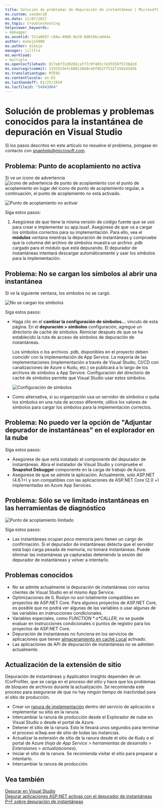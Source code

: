 ```yaml
---
title: Solución de problemas de depuración de instantáneas | Microsoft Docs
ms.custom: seodec18
ms.date: 11/07/2017
ms.topic: troubleshooting
helpviewer_keywords:
- debugger
ms.assetid: 511a0697-c68a-4988-9e29-8d0166ca044a
author: mikejo5000
ms.author: mikejo
manager: jillfra
ms.workload:
- multiple
ms.openlocfilehash: 817e6f31d9282caf77c9f403c7e5555075726d2d
ms.sourcegitcommit: 2193323efc608118e0ce6f6b2ff532f158245d56
ms.translationtype: MTE95
ms.contentlocale: es-ES
ms.lasthandoff: 01/25/2019
ms.locfileid: "54943804"
---
```

# <a name="troubleshooting-and-known-issues-for-snapshot-debugging-in-visual-studio"></a>Solución de problemas y problemas conocidos para la instantánea de depuración en Visual Studio

Si los pasos descritos en este artículo no resuelve el problema, póngase en contacto con snaphelp@microsoft.com.

## <a name="issue-snappoint-does-not-turn-on"></a>Problema: Punto de acoplamiento no activa

Si ve un icono de advertencia ![icono de advertencia de punto de acoplamiento](../debugger/media/snapshot-troubleshooting-snappoint-warning-icon.png "icono de advertencia de punto de acoplamiento") con el punto de acoplamiento en lugar del icono de punto de acoplamiento regular, a continuación, el punto de acoplamiento no está activado.

![Punto de acoplamiento no activar](../debugger/media/snapshot-troubleshooting-dont-turn-on.png "no activar el punto de acoplamiento")

Siga estos pasos:

1. Asegúrese de que tiene la misma versión de código fuente que se usó para crear e implementar su app.isua1. Asegúrese de que va a cargar los símbolos correctos para su implementación. Para ello, vea el **módulos** ventana mientras la depuración de instantáneas y compruebe que la columna del archivo de símbolos muestra un archivo .pdb cargado para el módulo que está depurando. El depurador de instantáneas intentará descargar automáticamente y usar los símbolos para la implementación.

## <a name="issue-symbols-do-not-load-when-i-open-a-snapshot"></a>Problema: No se cargan los símbolos al abrir una instantánea

Si ve la siguiente ventana, los símbolos no se cargó.

![No se cargan los símbolos](../debugger/media/snapshot-troubleshooting-symbols-wont-load.png "no cargar símbolos")

Siga estos pasos:

- Haga clic en el **cambiar la configuración de símbolos...** vínculo de esta página. En el **depuración > símbolos** configuración, agregue un directorio de caché de símbolos. Reiniciar después de que se ha establecido la ruta de acceso de símbolos de depuración de instantáneas.

   Los símbolos o los archivos .pdb, disponibles en el proyecto deben coincidir con la implementación de App Service. La mayoría de las implementaciones (implementación a través de Visual Studio, CI/CD con canalizaciones de Azure o Kudu, etc.) se publicará a lo largo de los archivos de símbolos a App Service. Configuración del directorio de caché de símbolos permite que Visual Studio usar estos símbolos.

   ![Configuración de símbolos](../debugger/media/snapshot-troubleshooting-symbol-settings.png "Lores")

- Como alternativa, si su organización usa un servidor de símbolos o quita los símbolos en una ruta de acceso diferente, utilice los valores de símbolos para cargar los símbolos para la implementación correctos.

## <a name="issue-i-cannot-see-the-attach-snapshot-debugger-option-in-the-cloud-explorer"></a>Problema: No puedo ver la opción de "Adjuntar depurador de instantáneas" en el explorador en la nube

Siga estos pasos:

- Asegúrese de que está instalado el componente del depurador de instantáneas. Abra el instalador de Visual Studio y compruebe el **Snapshot Debugger** componente en la carga de trabajo de Azure.
- Asegúrese de que se admite la aplicación. Actualmente, solo ASP.NET (4.6.1+) y son compatibles con las aplicaciones de ASP.NET Core (2.0 +) implementadas en Azure App Services.

## <a name="issue-i-only-see-throttled-snapshots-in-the-diagnostic-tools"></a>Problema: Sólo se ve limitado instantáneas en las herramientas de diagnóstico

![Punto de acoplamiento limitado](../debugger/media/snapshot-troubleshooting-throttled-snapshots.png "limita el punto de acoplamiento")

Siga estos pasos:

- Las instantáneas ocupan poco memoria pero tienen un cargo de confirmación. Si el depurador de instantáneas detecta que el servidor está bajo carga pesada de memoria, no tomará instantáneas. Puede eliminar las instantáneas ya capturadas deteniendo la sesión del depurador de instantáneas y volver a intentarlo.

## <a name="known-issues"></a>Problemas conocidos

- No se admite actualmente la depuración de instantáneas con varios clientes de Visual Studio en el mismo App Service.
- Optimizaciones de IL Roslyn no son totalmente compatibles en proyectos de ASP.NET Core. Para algunos proyectos de ASP.NET Core, es posible que no podrá ver algunas de las variables o usar algunas de las variables en instrucciones condicionales. 
- Variables especiales, como *$FUNCTION* o *$CALLER*, no se puede evaluar en instrucciones condicionales o puntos de registro para los proyectos de ASP.NET Core.
- Depuración de instantáneas no funciona en los servicios de aplicaciones que tienen [almacenamiento en caché Local](/azure/app-service/app-service-local-cache) activado.
- Las aplicaciones de API de depuración de instantáneas no se admiten actualmente.

## <a name="site-extension-upgrade"></a>Actualización de la extensión de sitio

Depuración de instantáneas y Application Insights dependen de un ICorProfiler, que se carga en el proceso del sitio y hace que los problemas de bloqueo de archivos durante la actualización. Se recomienda este proceso para asegurarse de que no hay ningún tiempo de inactividad para el sitio de producción.

- Crear un [ranura de implementación](/azure/app-service/web-sites-staged-publishing) dentro del servicio de aplicación e implementar su sitio en la ranura.
- Intercambiar la ranura de producción desde el Explorador de nube en Visual Studio o desde el portal de Azure.
- Detener el sitio de la ranura. Esto le llevará unos segundos para terminar el proceso w3wp.exe de sitio de todas las instancias.
- Actualizar la extensión de sitio de la ranura desde el sitio de Kudu o el portal de Azure (*hoja de App Service > herramientas de desarrollo > Extensiones > actualizaciones*).
- Iniciar el sitio de la ranura. Se recomienda visitar el sitio para preparar a intentarlo.
- Intercambiar la ranura de producción.

## <a name="see-also"></a>Vea también

[Depurar en Visual Studio](../debugger/index.md)  
[Depurar aplicaciones ASP.NET activas con el depurador de instantáneas](../debugger/debug-live-azure-applications.md)  
[P+F sobre depuración de instantáneas](../debugger/debug-live-azure-apps-faq.md)  
